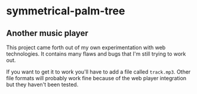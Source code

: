 # symmetrical-palm-tree
## Another music player

This project came forth out of my own experimentation with web technologies. It contains many flaws and bugs that I'm still trying to work out.

If you want to get it to work you'll have to add a file called `track.mp3`. Other file formats will probably work fine because of the web player integration but they haven't been tested.
